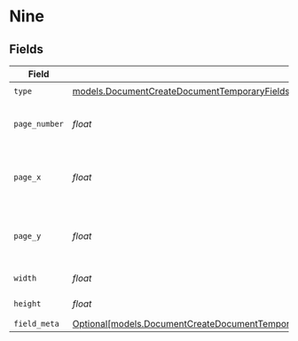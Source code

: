 # Nine


## Fields

| Field                                                                                                                                                                                                    | Type                                                                                                                                                                                                     | Required                                                                                                                                                                                                 | Description                                                                                                                                                                                              |
| -------------------------------------------------------------------------------------------------------------------------------------------------------------------------------------------------------- | -------------------------------------------------------------------------------------------------------------------------------------------------------------------------------------------------------- | -------------------------------------------------------------------------------------------------------------------------------------------------------------------------------------------------------- | -------------------------------------------------------------------------------------------------------------------------------------------------------------------------------------------------------- |
| `type`                                                                                                                                                                                                   | [models.DocumentCreateDocumentTemporaryFieldsDocumentsRequestRequestBodyRecipients9Type](../models/documentcreatedocumenttemporaryfieldsdocumentsrequestrequestbodyrecipients9type.md)                   | :heavy_check_mark:                                                                                                                                                                                       | N/A                                                                                                                                                                                                      |
| `page_number`                                                                                                                                                                                            | *float*                                                                                                                                                                                                  | :heavy_check_mark:                                                                                                                                                                                       | The page number the field will be on.                                                                                                                                                                    |
| `page_x`                                                                                                                                                                                                 | *float*                                                                                                                                                                                                  | :heavy_check_mark:                                                                                                                                                                                       | The X coordinate of where the field will be placed.                                                                                                                                                      |
| `page_y`                                                                                                                                                                                                 | *float*                                                                                                                                                                                                  | :heavy_check_mark:                                                                                                                                                                                       | The Y coordinate of where the field will be placed.                                                                                                                                                      |
| `width`                                                                                                                                                                                                  | *float*                                                                                                                                                                                                  | :heavy_check_mark:                                                                                                                                                                                       | The width of the field.                                                                                                                                                                                  |
| `height`                                                                                                                                                                                                 | *float*                                                                                                                                                                                                  | :heavy_check_mark:                                                                                                                                                                                       | The height of the field.                                                                                                                                                                                 |
| `field_meta`                                                                                                                                                                                             | [Optional[models.DocumentCreateDocumentTemporaryFieldsDocumentsRequestRequestBodyRecipientsFieldMeta]](../models/documentcreatedocumenttemporaryfieldsdocumentsrequestrequestbodyrecipientsfieldmeta.md) | :heavy_minus_sign:                                                                                                                                                                                       | N/A                                                                                                                                                                                                      |
